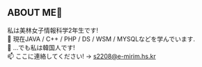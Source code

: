 ## ABOUT ME👋

<!--
**de-quei/de-quei** is a ✨ _special_ ✨ repository because its `README.md` (this file) appears on your GitHub profile.

Here are some ideas to get you started;

- 🔭 I’m currently working on ...
🌱 I’m currently learning Java, C
- 👯 I’m looking to collaborate on ...
- 🤔 I’m looking for help with ...
- 💬 Ask me about ...
📫 How to reach me: s2208@e-mirim.hs.kr
- 😄 Pronouns: ...
- ⚡ Fun fact: ...
⚡ Fun fact: I want to be a beckend developer!
⚡ Fun fact: I want to be a Japan developer!
🤔 Going to learn ... PHP, JS, C++, Data Structure. </br>
--> 
私は美林女子情報科学2年生です!<br>
🌱 現在JAVA / C++ / PHP / DS / WSM / MYSQLなどを学んでいます.</br>
💬 ...でも私は韓国人です!</br>
📫 ここに連絡してください! → s2208@e-mirim.hs.kr </br>

<!--[![Top Langs](https://github-readme-stats.vercel.app/api/top-langs/?username=de-quei&layout=compact)](https://github.com/de-quei/github-readme-stats)-->


